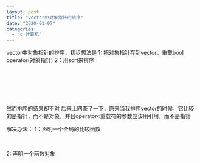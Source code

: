 ```yaml
---
layout: post
title: "vector中对象指针的排序"
date: "2020-01-07"
categories: 
  - "c-计算机"
---
```


vector中对象指针的排序，初步想法是 1: 把对象指针存到vector，重载bool operator(对象指针) 2：用sort来排序

 

 

 

然而排序的结果却不对 后来上网查了一下，原来当我排序vector的时候，它比较的是指针，而不是对象，并且operator<重载符的参数应该用引用，而不是指针

解决办法： 1：声明一个全局的比较函数

 

2: 声明一个函数对象
